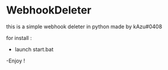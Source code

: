 # WebhookDeleter
this is a simple webhook deleter in python made by kAzu#0408

for install : 

- launch start.bat

-Enjoy ! 
